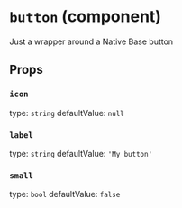 `button` (component)
====================

Just a wrapper around a Native Base button

Props
-----

### `icon`

type: `string`
defaultValue: `null`


### `label`

type: `string`
defaultValue: `'My button'`


### `small`

type: `bool`
defaultValue: `false`

